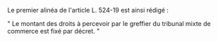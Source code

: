   
Le premier alinéa de l'article L. 524-19 est ainsi rédigé :   

  
" Le montant des droits à percevoir par le greffier du tribunal mixte de commerce est fixé par décret. "  
